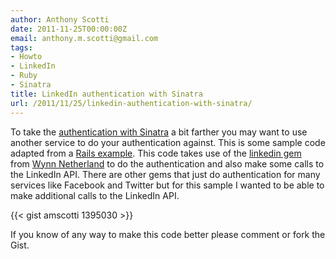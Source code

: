 ```yaml
---
author: Anthony Scotti
date: 2011-11-25T00:00:00Z
email: anthony.m.scotti@gmail.com
tags:
- Howto
- LinkedIn
- Ruby
- Sinatra
title: LinkedIn authentication with Sinatra
url: /2011/11/25/linkedin-authentication-with-sinatra/
---
```


To take the [authentication with Sinatra](http://www.128bitstudios.com/2011/11/21/authentication-with-sinatra) a bit farther you may want to use  another service to do your authentication against. This is some sample code adapted from a [Rails example](http://pivotallabs.com/users/will/blog/articles/1096-linkedin-gem-for-a-web-app). This code takes use of the [linkedin gem](https://github.com/pengwynn/linkedin) from [Wynn Netherland](http://wynnnetherland.com/) to do the authentication and also make some calls to the LinkedIn API. There are other gems that just do authentication for many services like Facebook and Twitter but for this sample I wanted to be able to make additional calls to the LinkedIn API.

{{< gist amscotti 1395030 >}}

If you know of any way to make this code better please comment or fork the Gist.
